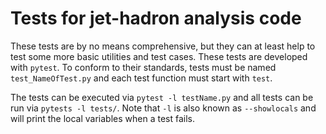 # Tests for jet-hadron analysis code

These tests are by no means comprehensive, but they can at least help to test some more basic utilities and
test cases. These tests are developed with `pytest`. To conform to their standards, tests must be named
`test_NameOfTest.py` and each test function must start with `test`.

The tests can be executed via `pytest -l testName.py` and all tests can be run via `pytests -l tests/`. Note
that `-l` is also known as `--showlocals` and will print the local variables when a test fails.
